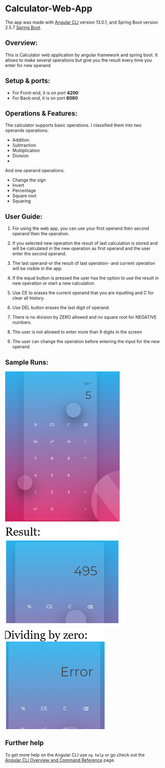 # Calculator-Web-App

The app was made with [Angular CLI](https://github.com/angular/angular-cli) version 13.0.1, and Spring Boot version 2.5.7 [Spring Boot](https://start.spring.io/).

## Overview:

This is Calculator web application by angular framework and spring boot. It allows to make several operations but give you the result every time you enter for new operand

## Setup & ports:
-	For Front-end, it is on port **4200**
-	For Back-end, it is on port **8080**

## Operations & Features:
The calculator supports basic operations. I classified them into two operands operations:
-	Addition 
-	Subtraction
-	Multiplication
-	Division
-	
And one operand operations:
-	Change the sign
-	Invert
-	Percentage
-	Square root
-	Squaring 

## User Guide:
1. For using the web app, you can use your first operand then second operand then the operation.

2. If you selected new operation the result of last calculation is stored and will be calculated in the new operation as first operand and the user enter the second operand.

3. The last operand-or the result of last operation- and current operation will be visible in the app.

4. If the equal button is pressed the user has the option to use the result in new operation or start a new calculation.

5. Use CE to erases the current operand that you are inputting and C for clear all history.

6. Use DEL button erases the last digit of operand.
 
7. There is no division by ZERO allowed and no square root for NEGATIVE numbers.

8. The user is not allowed to enter more than 9 digits in the screen

9. The user can change the operation before entering the input for the new operand

## Sample Runs:
![Overview](https://github.com/MohamedMamdouh18/Calculator-Web-App/blob/main/CaculatorFrontend/SampleRuns/Capture.PNG)

![Result](https://github.com/MohamedMamdouh18/Calculator-Web-App/blob/main/CaculatorFrontend/SampleRuns/Capture1.PNG)

![Dividing By Zero](https://github.com/MohamedMamdouh18/Calculator-Web-App/blob/main/CaculatorFrontend/SampleRuns/Capture3.PNG)

## Further help

To get more help on the Angular CLI use `ng help` or go check out the [Angular CLI Overview and Command Reference](https://angular.io/cli) page.

